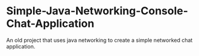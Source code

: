# Simple-Java-Networking-Console-Chat-Application
An old project that uses java networking to create a simple networked chat application.

